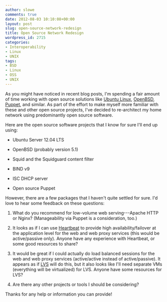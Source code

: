 ```yaml
---
author: slowe
comments: true
date: 2012-08-03 10:10:08+00:00
layout: post
slug: open-source-network-redesign
title: Open Source Network Redesign
wordpress_id: 2715
categories:
- Interoperability
- Linux
- UNIX
tags:
- BSD
- Linux
- OSS
- UNIX
---
```


As you might have noticed in recent blog posts, I'm spending a fair amount of time working with open source solutions like [Ubuntu Linux](http://www.ubuntu.com/), [OpenBSD](http://www.openbsd.org/), [Puppet](http://puppetlabs.com/puppet/puppet-open-source/), and similar. As part of the effort to make myself more familiar with these and other open source projects, I've decided to re-architect my home network using predominantly open source software.

Here are the open source software projects that I know for sure I'll end up using:

* Ubuntu Server 12.04 LTS

* OpenBSD (probably version 5.1)

* Squid and the Squidguard content filter

* BIND v9

* ISC DHCP server

* Open source Puppet

However, there are a few packages that I haven't quite settled for sure. I'd love to hear some feedback on these questions:

1. What do you recommend for low-volume web serving---Apache HTTP or Nginx? (Manageability via Puppet is a consideration, too.)

2. It looks as if I can use [Heartbeat](http://www.linux-ha.org/wiki/Heartbeat) to provide high availability/failover at the application level for the web and web proxy services (this would be active/passive only). Anyone have any experience with Heartbeat, or some good resources to share?

3. It would be great if I could actually do load balanced sessions for the web and web proxy services (active/active instead of active/passive). It appears as if [LVS](http://www.linuxvirtualserver.org/) will do this, but it also looks like I'll need separate VMs (everything will be virtualized) for LVS. Anyone have some resources for LVS?

4. Are there any other projects or tools I should be considering?

Thanks for any help or information you can provide!

